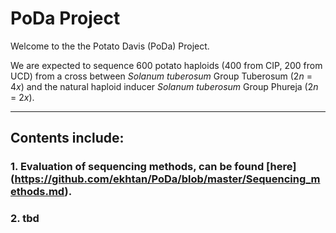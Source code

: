# PoDa Project

Welcome to the the Potato Davis (PoDa) Project.

We are expected to sequence 600 potato haploids (400 from CIP, 200 from UCD) from a cross between *Solanum tuberosum* Group Tuberosum (2*n* = 4*x*) and the natural haploid inducer *Solanum tuberosum* Group Phureja (2*n* = 2*x*).

---------

## Contents include:

### 1. Evaluation of sequencing methods, can be found [here] (https://github.com/ekhtan/PoDa/blob/master/Sequencing_methods.md).

### 2. tbd
